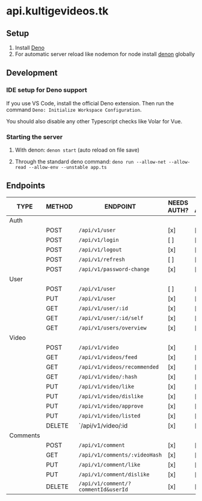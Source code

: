# api.kultigevideos.tk

## Setup

1. Install [Deno](https://deno.land/)
2. For automatic server reload like nodemon for node install [denon](https://deno.land/x/denon@2.4.9) globally

## Development

### IDE setup for Deno support

If you use VS Code, install the official Deno extension. Then run the command `Deno: Initialize Workspace Configuration`.

You should also disable any other Typescript checks like Volar for Vue.

### Starting the server

1. With denon: `denon start` (auto reload on file save)

2. Through the standard deno command: `deno run --allow-net --allow-read --allow-env --unstable app.ts`

## Endpoints

| TYPE     | METHOD | ENDPOINT                            | NEEDS AUTH? | NEEDS ADMIN/MAINTAINER? |
| -------- | ------ | ----------------------------------- | ----------- | ----------------------- |
| Auth     |        |                                     |             |                         |
|          | POST   | `/api/v1/user`                      | [x]         | [ ]                     |
|          | POST   | `/api/v1/login`                     | [ ]         | [ ]                     |
|          | POST   | `/api/v1/logout`                    | [x]         | [ ]                     |
|          | POST   | `/api/v1/refresh`                   | [ ]         | [ ]                     |
|          | POST   | `/api/v1/password-change`           | [x]         | [ ]                     |
| User     |        |                                     |             |                         |
|          | POST   | `/api/v1/user`                      | [ ]         | [ ]                     |
|          | PUT    | `/api/v1/user`                      | [x]         | [ ]                     |
|          | GET    | `/api/v1/user/:id`                  | [x]         | [ ]                     |
|          | GET    | `/api/v1/user/:id/self`             | [x]         | [ ]                     |
|          | GET    | `/api/v1/users/overview`            | [x]         | [x]                     |
| Video    |        |                                     |             |                         |
|          | POST   | `/api/v1/video`                     | [x]         | [x]                     |
|          | GET    | `/api/v1/videos/feed`               | [x]         | [ ]                     |
|          | GET    | `/api/v1/videos/recommended`        | [x]         | [ ]                     |
|          | GET    | `/api/v1/video/:hash`               | [x]         | [ ]                     |
|          | PUT    | `/api/v1/video/like`                | [x]         | [ ]                     |
|          | PUT    | `/api/v1/video/dislike`             | [x]         | [ ]                     |
|          | PUT    | `/api/v1/video/approve`             | [x]         | [x]                     |
|          | PUT    | `/api/v1/video/listed`              | [x]         | [x]                     |
|          | DELETE | `/api/v1/video/:id                  | [x]         | [ ]                     |
| Comments |        |                                     |             |                         |
|          | POST   | `/api/v1/comment`                   | [x]         | [ ]                     |
|          | GET    | `/api/v1/comments/:videoHash`       | [x]         | [ ]                     |
|          | PUT    | `/api/v1/comment/like`              | [x]         | [ ]                     |
|          | PUT    | `/api/v1/comment/dislike`           | [x]         | [ ]                     |
|          | DELETE | `/api/v1/comment/?commentId&userId` | [x]         | [ ]                     |
